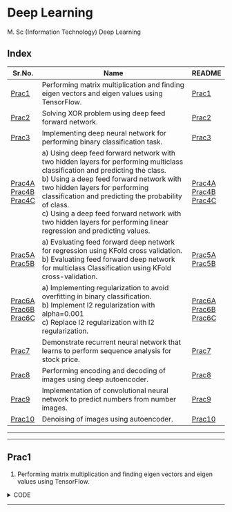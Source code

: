 # Deep Learning

M. Sc (Information Technology)
Deep Learning



## Index




| Sr.No. | Name | README |
| --- | --- | --- |
| [Prac1](/MscIT/Semester%204/Deep_Learning/Practical01/) | Performing matrix multiplication and finding eigen vectors and eigen values using TensorFlow. | [Prac1](#prac1) |
| [Prac2](/MscIT/Semester%204/Deep_Learning/Practical02/) | Solving XOR problem using deep feed forward network. | [Prac2](#prac2) |
| [Prac3](/MscIT/Semester%204/Deep_Learning/Practical03/) | Implementing deep neural network for performing binary classification task. | [Prac3](#prac3) |
| [Prac4A](/MscIT/Semester%204/Deep_Learning/Practical04/) <br> [Prac4B](/MscIT/Semester%204/Deep_Learning/Practical04/) <br> [Prac4C](/MscIT/Semester%204/Deep_Learning/Practical04/) | a) Using deep feed forward network with two hidden layers for performing multiclass classification and predicting the class. <br> b) Using a deep feed forward network with two hidden layers for performing classification and predicting the probability of class. <br> c) Using a deep feed forward network with two hidden layers for performing linear regression and predicting values. | [Prac4A](#prac4) <br> [Prac4B](#prac4) <br> [Prac4C](#prac4) |
| [Prac5A](/MscIT/Semester%204/Deep_Learning/Practical05/) <br> [Prac5B](/MscIT/Semester%204/Deep_Learning/Practical05/) | a) Evaluating feed forward deep network for regression using KFold cross validation. <br> b) Evaluating feed forward deep network for multiclass Classification using KFold cross-validation. | [Prac5A](#prac5) <br> [Prac5B](#prac5) |
| [Prac6A](/MscIT/Semester%204/Deep_Learning/Practical06/) <br> [Prac6B](/MscIT/Semester%204/Deep_Learning/Practical06/) <br> [Prac6C](/MscIT/Semester%204/Deep_Learning/Practical06/) | a) Implementing regularization to avoid overfitting in binary classification. <br> b) Implement l2 regularization with alpha=0.001 <br> c) Replace l2 regularization with l2 regularization. | [Prac6A](#prac6) <br> [Prac6B](#prac6) <br> [Prac6C](#prac6) |
| [Prac7](/MscIT/Semester%204/Deep_Learning/Practical07/) | Demonstrate recurrent neural network that learns to perform sequence analysis for stock price. | [Prac7](#prac7) |
| [Prac8](/MscIT/Semester%204/Deep_Learning/Practical08/) | Performing encoding and decoding of images using deep autoencoder. | [Prac8](#prac8) |
| [Prac9](/MscIT/Semester%204/Deep_Learning/Practical09/) | Implementation of convolutional neural network to predict numbers from number images. | [Prac9](#prac9) |
| [Prac10](/MscIT/Semester%204/Deep_Learning/Practical10/) | Denoising of images using autoencoder. | [Prac10](#prac10) |



******************
---------------------

## Prac1

1. Performing matrix multiplication and finding eigen vectors and eigen values using TensorFlow.



<details>
<summary>CODE</summary>

```python
# Aim: Performing matrix multiplication and finding eigen vectors and eigen values using TensorFlow.

import tensorflow as tf

print("Matrix Multiplication Demo")
x = tf.constant([1, 2, 3, 4, 5, 6], shape=[2, 3])
print(x)

y = tf.constant([7, 8, 9, 10, 11, 12], shape=[3, 2])
print(y)

z = tf.matmul(x, y)
print("Product:", z)

e_matrix_A = tf.random.uniform(
    [2, 2], minval=3, maxval=10, dtype=tf.float32, name="matrixA"
)
print("Matrix A:\n{}\n\n".format(e_matrix_A))
eigen_values_A, eigen_vectors_A = tf.linalg.eigh(e_matrix_A)
print(
    "Eigen Vectors:\n{}\n\nEigen Values:\n{}\n".format(eigen_vectors_A, eigen_values_A)
)


```

</details>


******************************************************

<!-- | Sr.No. | Name | README | DOWNLOAD |
| --- | --- | --- | --- |
| [Prac1](/MscIT/Semester%204/Deep_Learning/Practical01/) | 1. Performing matrix multiplication and finding eigen vectors and eigen values using TensorFlow.. | [Prac1](#prac1) |  [Download](https://NinadKarlekar.github.io/Practical_BscIT_MscIT_Ninad/MscIT/Semester%204/Deep_Learning/Practical01/DL_1.py) | -->